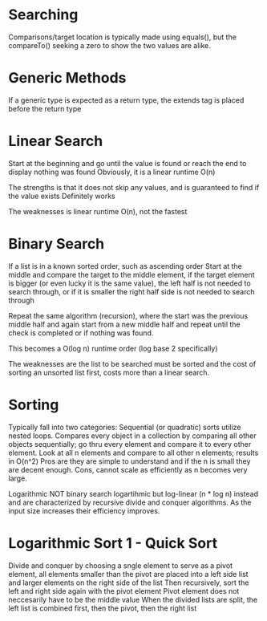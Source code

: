 # Searching
Comparisons/target location is typically made using equals(), but the compareTo() seeking a zero to show the two values
are alike.

# Generic Methods
If a generic type is expected as a return type, the extends tag is placed before the return type

# Linear Search
Start at the beginning and go until the value is found or reach the end to display nothing was found
Obviously, it is a linear runtime O(n)

The strengths is that it does not skip any values, and is guaranteed to find if the value exists
Definitely works

The weaknesses is linear runtime O(n), not the fastest

# Binary Search
If a list is in a known sorted order, such as ascending order
Start at the middle and compare the target to the middle element, if the target element is bigger (or even lucky it is the same value), the left half is not needed to search through, or if it is smaller the right half side is not needed to search through

Repeat the same algorithm (recursion), where the start was the previous middle half and again start from a new middle half and repeat
until the check is completed or if nothing was found.

This becomes a O(log n) runtime order (log base 2 specifically)

The weaknesses are the list to be searched must be sorted and the cost of sorting an unsorted list first, costs more than a linear search.

# Sorting
Typically fall into two categories:
Sequential (or quadratic) sorts utilize nested loops. Compares every object in a collection by comparing all other objects sequentially; go thru every element and compare it to every other element.
Look at all n elements and compare to all other n elements; results in O(n^2)
Pros are they are simple to understand and if the n is small they are decent enough.
Cons, cannot scale as efficiently as n becomes very large.

Logarithmic NOT binary search logartihmic but log-linear (n * log n) instead and are characterized by recursive divide and conquer algorithms.
As the input size increases their efficiency improves.

# Logarithmic Sort 1 - Quick Sort
Divide and conquer by choosing a sngle element to serve as a pivot element, all elements smaller than the pivot are placed into a left side list
and larger elements on the right side of the list
Then recursively, sort the left and right side again with the pivot element
Pivot element does not neccesarily have to be the middle value
When the divided lists are split, the left list is combined first, then the pivot, then the right list
